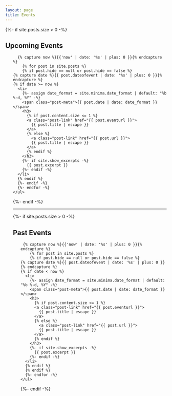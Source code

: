 ```yaml
---
layout: page
title: Events
---
```


<div>


{%- if site.posts.size > 0 -%}
    <h2 class="post-list-heading">Upcoming Events</h2>
    <ul class="post-list">

      {% capture now %}{{'now' | date: '%s' | plus: 0 }}{% endcapture %}
        {% for post in site.posts %}
        {% if post.hide == null or post.hide == false %}
    {% capture date %}{{ post.dateofevent | date: '%s' | plus: 0 }}{% endcapture %}
    {% if date >= now %}
      <li>
        {%- assign date_format = site.minima.date_format | default: "%b %-d, %Y" -%}
        <span class="post-meta">{{ post.date | date: date_format }}</span>
        <h3>
          {% if post.content.size <= 1 %}
          <a class="post-link" href="{{ post.eventurl }}">
            {{ post.title | escape }}
          </a>
          {% else %}
            <a class="post-link" href="{{ post.url }}">
            {{ post.title | escape }}
          </a>
          {% endif %}
        </h3>
        {%- if site.show_excerpts -%}
          {{ post.excerpt }}
        {%- endif -%}
      </li>
      {% endif %}
      {%- endif -%}
      {%- endfor -%}
    </ul>
{%- endif -%}

<hr>

{%- if site.posts.size > 0 -%}
    <h2 class="post-list-heading">Past Events</h2>
    <ul class="post-list">

     {% capture now %}{{'now' | date: '%s' | plus: 0 }}{% endcapture %}
        {% for post in site.posts %}
        {% if post.hide == null or post.hide == false %}
    {% capture date %}{{ post.dateofevent | date: '%s' | plus: 0 }}{% endcapture %}
    {% if date < now %}
      <li>
        {%- assign date_format = site.minima.date_format | default: "%b %-d, %Y" -%}
        <span class="post-meta">{{ post.date | date: date_format }}</span>
        <h3>
          {% if post.content.size <= 1 %}
          <a class="post-link" href="{{ post.eventurl }}">
            {{ post.title | escape }}
          </a>
          {% else %}
            <a class="post-link" href="{{ post.url }}">
            {{ post.title | escape }}
          </a>
          {% endif %}
        </h3>
        {%- if site.show_excerpts -%}
          {{ post.excerpt }}
        {%- endif -%}
      </li>
      {% endif %}
      {% endif %}
      {%- endfor -%}
    </ul>
{%- endif -%}
</div>